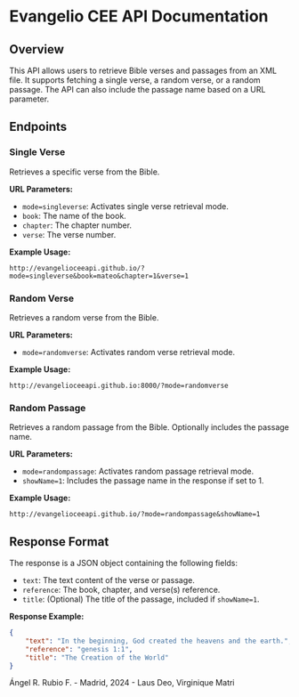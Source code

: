 # Evangelio CEE API Documentation

## Overview
This API allows users to retrieve Bible verses and passages from an XML file. It supports fetching a single verse, a random verse, or a random passage. The API can also include the passage name based on a URL parameter.

## Endpoints

### Single Verse
Retrieves a specific verse from the Bible.

**URL Parameters:**

- `mode=singleverse`: Activates single verse retrieval mode.
- `book`: The name of the book.
- `chapter`: The chapter number.
- `verse`: The verse number.

**Example Usage:**
```
http://evangelioceeapi.github.io/?mode=singleverse&book=mateo&chapter=1&verse=1
```

### Random Verse
Retrieves a random verse from the Bible.

**URL Parameters:**

- `mode=randomverse`: Activates random verse retrieval mode.

**Example Usage:**
```
http://evangelioceeapi.github.io:8000/?mode=randomverse
```

### Random Passage
Retrieves a random passage from the Bible. Optionally includes the passage name.

**URL Parameters:**

- `mode=randompassage`: Activates random passage retrieval mode.
- `showName=1`: Includes the passage name in the response if set to 1.

**Example Usage:**
```
http://evangelioceeapi.github.io/?mode=randompassage&showName=1
```

## Response Format
The response is a JSON object containing the following fields:

- `text`: The text content of the verse or passage.
- `reference`: The book, chapter, and verse(s) reference.
- `title`: (Optional) The title of the passage, included if `showName=1`.

**Response Example:**
```json
{
    "text": "In the beginning, God created the heavens and the earth.",
    "reference": "genesis 1:1",
    "title": "The Creation of the World"
}
```
Ángel R. Rubio F. - Madrid, 2024 - Laus Deo, Virginique Matri
